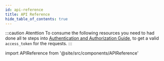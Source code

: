 ```yaml
---
id: api-reference
title: API Reference
hide_table_of_contents: true
---
```


:::caution Atenttion
To consume the following resources you need to had done all te steps into [Authentication and Authorization Guide](/one-click-en/guides/oauth2-flow), to get a valid `access_token` for the requests.
:::

import APIReference from '@site/src/components/APIReference'

<APIReference url="/picpay-docs-digital-payments/swagger/picpay-1-click-en.json" />